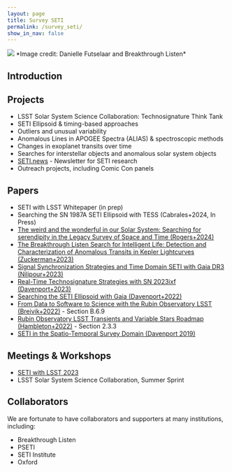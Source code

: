 ```yaml
---
layout: page
title: Survey SETI
permalink: /survey_seti/
show_in_nav: false
---
```

<img src="{{ site.url }}/assets/SETO_small.jpg">
*Image credit: Danielle Futselaar and Breakthrough Listen* 

## Introduction

## Projects
* LSST Solar System Science Collaboration: Technosignature Think Tank
* SETI Ellipsoid & timing-based approaches
* Outliers and unusual variability
* Anomalous Lines in APOGEE Spectra (ALIAS) & spectroscopic methods
* Changes in exoplanet transits over time
* Searches for interstellar objects and anomalous solar system objects
* [SETI.news](http://seti.news) - Newsletter for SETI research
* Outreach projects, including Comic Con panels

## Papers
* SETI with LSST Whitepaper (in prep)
* Searching the SN 1987A SETI Ellipsoid with TESS (Cabrales+2024, In Press)
* [The weird and the wonderful in our Solar System: Searching for serendipity in the Legacy Survey of Space and Time (Rogers+2024)](https://arxiv.org/abs/2401.08763)
* [The Breakthrough Listen Search for Intelligent Life: Detection and Characterization of Anomalous Transits in Kepler Lightcurves (Zuckerman+2023)](https://arxiv.org/abs/2312.07903)
* [Signal Synchronization Strategies and Time Domain SETI with Gaia DR3 (Nilipour+2023)](https://arxiv.org/abs/2308.00066)
* [Real-Time Technosignature Strategies with SN 2023ixf (Davenport+2023)](https://arxiv.org/abs/2306.03118)
* [Searching the SETI Ellipsoid with Gaia (Davenport+2022)](https://ui.adsabs.harvard.edu/abs/2022AJ....164..117D/abstract)
* [From Data to Software to Science with the Rubin Observatory LSST (Breivik+2022)](https://ui.adsabs.harvard.edu/abs/2022arXiv220802781B/abstract) - Section B.6.9
* [Rubin Observatory LSST Transients and Variable Stars Roadmap (Hambleton+2022)](https://ui.adsabs.harvard.edu/abs/2022arXiv220804499H/abstract) - Section 2.3.3
* [SETI in the Spatio-Temporal Survey Domain (Davenport 2019)](https://ui.adsabs.harvard.edu/abs/2019arXiv190704443D/abstract)



## Meetings & Workshops
* [SETI with LSST 2023](http://jradavenport.github.io/seti_with_lsst2023/)
* LSST Solar System Science Collaboration, Summer Sprint


## Collaborators

We are fortunate to have collaborators and supporters at many institutions, including:
* Breakthrough Listen
* PSETI
* SETI Institute
* Oxford

